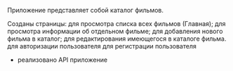 Приложение представляет собой каталог фильмов.

Созданы страницы:
для просмотра списка всех фильмов (Главная);
для просмотра информации об отдельном фильме;
для добавления нового фильма в каталог;
для редактирования имеющегося в каталоге фильма.
для авторизации пользователя
для регистрации пользователя

+ реализовано API приложение
